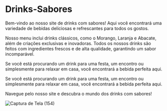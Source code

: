 # Drinks-Sabores

Bem-vindo ao nosso site de drinks com sabores! Aqui você encontrará uma variedade de bebidas deliciosas e refrescantes para todos os gostos.

Nosso menu inclui drinks clássicos, como o Morango, Laranja e Abacate, além de criações exclusivas e inovadoras. Todos os nossos drinks são feitos com ingredientes frescos e de alta qualidade, garantindo um sabor incomparável.

Se você está procurando um drink para uma festa, um encontro ou simplesmente para relaxar em casa, você encontrará a bebida perfeita aqui.

Se você está procurando um drink para uma festa, um encontro ou simplesmente para relaxar em casa, você encontrará a bebida perfeita aqui.

Navegue pelo nosso site e descubra o mundo dos drinks com sabores!


![Captura de Tela (154)](https://github.com/user-attachments/assets/d7e0c96b-4dd0-43c4-8bb4-71c507ce8daf)
